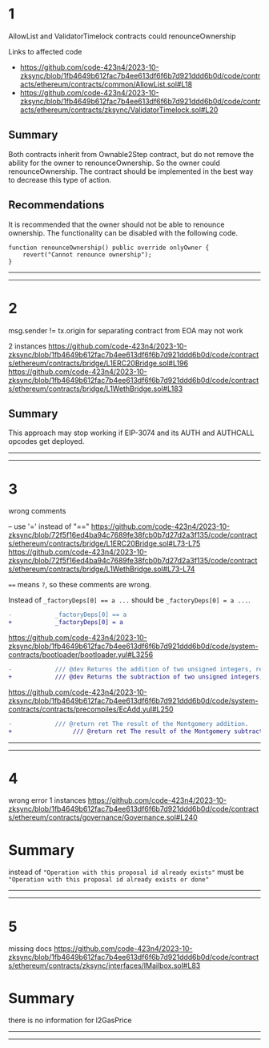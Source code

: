 # 1
AllowList and ValidatorTimelock contracts could renounceOwnership

Links to affected code
- https://github.com/code-423n4/2023-10-zksync/blob/1fb4649b612fac7b4ee613df6f6b7d921ddd6b0d/code/contracts/ethereum/contracts/common/AllowList.sol#L18
- https://github.com/code-423n4/2023-10-zksync/blob/1fb4649b612fac7b4ee613df6f6b7d921ddd6b0d/code/contracts/ethereum/contracts/zksync/ValidatorTimelock.sol#L20
## Summary
Both contracts inherit from Ownable2Step contract, but do not remove the ability for the owner to renounceOwnership. So the owner could renounceOwnership.
The contract should be implemented in the best way to decrease this type of action.
## Recommendations
It is recommended that the owner should not be able to renounce ownership. The functionality can be disabled with the following code.
```solidtiy
function renounceOwnership() public override onlyOwner {
	revert("Cannot renounce ownership");
}
```
* * *
* * *
# 2
msg.sender != tx.origin for separating contract from EOA may not work

2 instances
https://github.com/code-423n4/2023-10-zksync/blob/1fb4649b612fac7b4ee613df6f6b7d921ddd6b0d/code/contracts/ethereum/contracts/bridge/L1ERC20Bridge.sol#L196
https://github.com/code-423n4/2023-10-zksync/blob/1fb4649b612fac7b4ee613df6f6b7d921ddd6b0d/code/contracts/ethereum/contracts/bridge/L1WethBridge.sol#L183
## Summary
This approach may stop working if EIP-3074 and its AUTH and AUTHCALL opcodes get deployed.
* * *
* * *
# 3
wrong comments

– use '=' instead of "=="
https://github.com/code-423n4/2023-10-zksync/blob/72f5f16ed4ba94c7689fe38fcb0b7d27d2a3f135/code/contracts/ethereum/contracts/bridge/L1ERC20Bridge.sol#L73-L75  
    https://github.com/code-423n4/2023-10-zksync/blob/72f5f16ed4ba94c7689fe38fcb0b7d27d2a3f135/code/contracts/ethereum/contracts/bridge/L1WethBridge.sol#L73-L74 
 
`==` means `?`, so these comments are wrong.

Instead of `_factoryDeps[0] == a ...` should be `_factoryDeps[0] = a ...`.

```diff
-            _factoryDeps[0] == a
+            _factoryDeps[0] = a

```
	
https://github.com/code-423n4/2023-10-zksync/blob/1fb4649b612fac7b4ee613df6f6b7d921ddd6b0d/code/system-contracts/bootloader/bootloader.yul#L3256

```diff
-            /// @dev Returns the addition of two unsigned integers, reverting on overflow.
+            /// @dev Returns the subtraction of two unsigned integers, reverting on overflow.

```

https://github.com/code-423n4/2023-10-zksync/blob/1fb4649b612fac7b4ee613df6f6b7d921ddd6b0d/code/system-contracts/contracts/precompiles/EcAdd.yul#L250

```diff
-            /// @return ret The result of the Montgomery addition.
+			      /// @return ret The result of the Montgomery subtraction.
```
* * *
* * *
# 4
wrong error
1 instances
https://github.com/code-423n4/2023-10-zksync/blob/1fb4649b612fac7b4ee613df6f6b7d921ddd6b0d/code/contracts/ethereum/contracts/governance/Governance.sol#L240
# Summary
instead of `"Operation with this proposal id already exists"` must be `"Operation with this proposal id already exists or done"`
* * *
* * *
# 5
missing docs
https://github.com/code-423n4/2023-10-zksync/blob/1fb4649b612fac7b4ee613df6f6b7d921ddd6b0d/code/contracts/ethereum/contracts/zksync/interfaces/IMailbox.sol#L83
# Summary
there is no information for l2GasPrice
* * *
* * *


